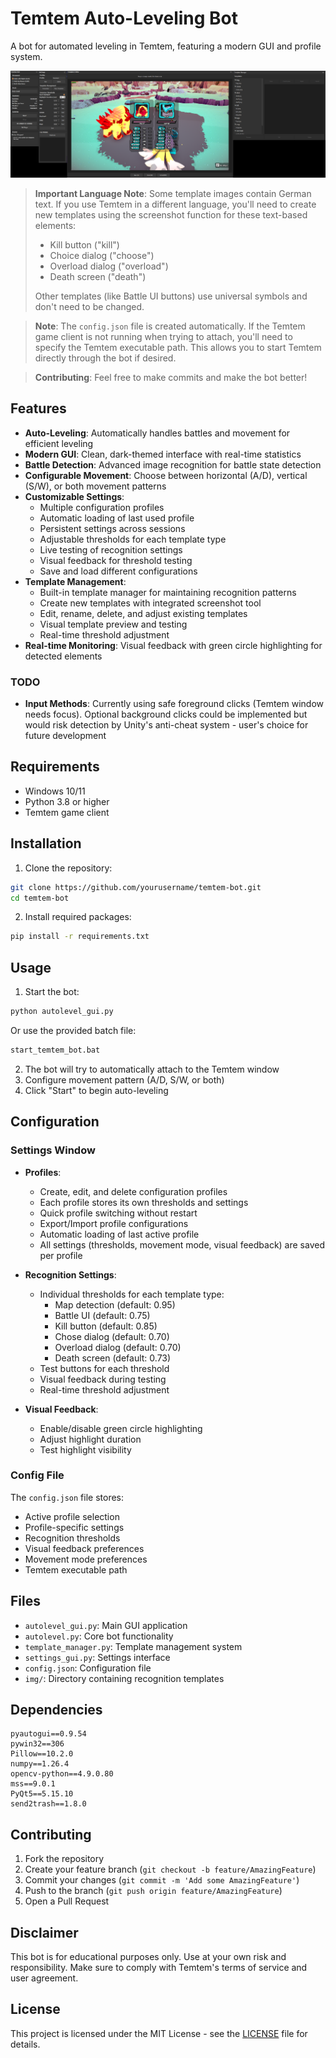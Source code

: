 # Temtem Auto-Leveling Bot

A bot for automated leveling in Temtem, featuring a modern GUI and profile system.

![Bot Preview](combined_image.png)

> **Important Language Note**: Some template images contain German text. If you use Temtem in a different language, you'll need to create new templates using the screenshot function for these text-based elements:
> - Kill button ("kill")
> - Choice dialog ("choose")
> - Overload dialog ("overload")
> - Death screen ("death")
>
> Other templates (like Battle UI buttons) use universal symbols and don't need to be changed.

> **Note**: The `config.json` file is created automatically. If the Temtem game client is not running when trying to attach, you'll need to specify the Temtem executable path. This allows you to start Temtem directly through the bot if desired.

> **Contributing**: Feel free to make commits and make the bot better!

## Features

- **Auto-Leveling**: Automatically handles battles and movement for efficient leveling
- **Modern GUI**: Clean, dark-themed interface with real-time statistics
- **Battle Detection**: Advanced image recognition for battle state detection
- **Configurable Movement**: Choose between horizontal (A/D), vertical (S/W), or both movement patterns
- **Customizable Settings**: 
  - Multiple configuration profiles
  - Automatic loading of last used profile
  - Persistent settings across sessions
  - Adjustable thresholds for each template type
  - Live testing of recognition settings
  - Visual feedback for threshold testing
  - Save and load different configurations
- **Template Management**: 
  - Built-in template manager for maintaining recognition patterns
  - Create new templates with integrated screenshot tool
  - Edit, rename, delete, and adjust existing templates
  - Visual template preview and testing
  - Real-time threshold adjustment
- **Real-time Monitoring**: Visual feedback with green circle highlighting for detected elements

### TODO
- **Input Methods**: Currently using safe foreground clicks (Temtem window needs focus). Optional background clicks could be implemented but would risk detection by Unity's anti-cheat system - user's choice for future development

## Requirements

- Windows 10/11
- Python 3.8 or higher
- Temtem game client

## Installation

1. Clone the repository:
```bash
git clone https://github.com/yourusername/temtem-bot.git
cd temtem-bot
```

2. Install required packages:
```bash
pip install -r requirements.txt
```

## Usage

1. Start the bot:
```bash
python autolevel_gui.py
```
Or use the provided batch file:
```bash
start_temtem_bot.bat
```

2. The bot will try to automatically attach to the Temtem window
3. Configure movement pattern (A/D, S/W, or both)
4. Click "Start" to begin auto-leveling

## Configuration

### Settings Window
- **Profiles**: 
  - Create, edit, and delete configuration profiles
  - Each profile stores its own thresholds and settings
  - Quick profile switching without restart
  - Export/Import profile configurations
  - Automatic loading of last active profile
  - All settings (thresholds, movement mode, visual feedback) are saved per profile

- **Recognition Settings**:
  - Individual thresholds for each template type:
    - Map detection (default: 0.95)
    - Battle UI (default: 0.75)
    - Kill button (default: 0.85)
    - Chose dialog (default: 0.70)
    - Overload dialog (default: 0.70)
    - Death screen (default: 0.73)
  - Test buttons for each threshold
  - Visual feedback during testing
  - Real-time threshold adjustment

- **Visual Feedback**:
  - Enable/disable green circle highlighting
  - Adjust highlight duration
  - Test highlight visibility

### Config File
The `config.json` file stores:
- Active profile selection
- Profile-specific settings
- Recognition thresholds
- Visual feedback preferences
- Movement mode preferences
- Temtem executable path

## Files

- `autolevel_gui.py`: Main GUI application
- `autolevel.py`: Core bot functionality
- `template_manager.py`: Template management system
- `settings_gui.py`: Settings interface
- `config.json`: Configuration file
- `img/`: Directory containing recognition templates

## Dependencies

```
pyautogui==0.9.54
pywin32==306
Pillow==10.2.0
numpy==1.26.4
opencv-python==4.9.0.80
mss==9.0.1
PyQt5==5.15.10
send2trash==1.8.0
```

## Contributing

1. Fork the repository
2. Create your feature branch (`git checkout -b feature/AmazingFeature`)
3. Commit your changes (`git commit -m 'Add some AmazingFeature'`)
4. Push to the branch (`git push origin feature/AmazingFeature`)
5. Open a Pull Request

## Disclaimer

This bot is for educational purposes only. Use at your own risk and responsibility. Make sure to comply with Temtem's terms of service and user agreement.

## License

This project is licensed under the MIT License - see the [LICENSE](LICENSE) file for details. 